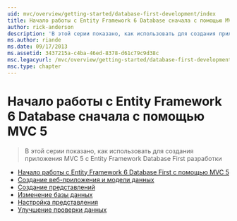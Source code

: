 ```yaml
---
uid: mvc/overview/getting-started/database-first-development/index
title: Начало работы с Entity Framework 6 Database сначала с помощью MVC 5 | Документация Майкрософт
author: rick-anderson
description: 'В этой серии показано, как использовать для создания приложения MVC 5 с Entity Framework Database First разработки'
ms.author: riande
ms.date: 09/17/2013
ms.assetid: 3437215a-c4ba-46ed-8378-d61c79c9d38c
msc.legacyurl: /mvc/overview/getting-started/database-first-development
msc.type: chapter
---
```

<a name="getting-started-with-entity-framework-6-database-first-using-mvc-5"></a>Начало работы с Entity Framework 6 Database сначала с помощью MVC 5
====================
> В этой серии показано, как использовать для создания приложения MVC 5 с Entity Framework Database First разработки


- [Начало работы с Entity Framework 6 Database First с помощью MVC 5](setting-up-database.md)
- [Создание веб-приложения и модели данных](creating-the-web-application.md)
- [Создание представлений](generating-views.md)
- [Изменение базы данных](changing-the-database.md)
- [Настройка представления](customizing-a-view.md)
- [Улучшение проверки данных](enhancing-data-validation.md)
